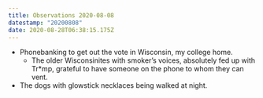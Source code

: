 ```yaml
---
title: Observations 2020-08-08
datestamp: "20200808"
date: 2020-08-28T06:38:15.175Z
---
```

- Phonebanking to get out the vote in Wisconsin, my college home.
	- The older Wisconsinites with smoker’s voices, absolutely fed up with Tr\*mp, grateful to have someone on the phone to whom they can vent.
- The dogs with glowstick necklaces being walked at night.